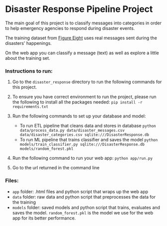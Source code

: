 # Disaster Response Pipeline Project

The main goal of this project is to classify messages into categories in order to help emergency agencies to respond during disaster events. 

The training dataset from [Figure Eight](https://appen.com/) uses real messages sent during the disasters' happenings. 

On the web app you can classify a message (text) as well as explore a little about the training set.

### Instructions to run:
1. Go to the `disaster_response` directory to run the following commands for this project.

2. To ensure you have correct environment to run the project, please run the following to install all the packages needed: 
    `pip install -r requirements.txt`

2. Run the following commands to set up your database and model:

    - To run ETL pipeline that cleans data and stores in database
        `python data/process_data.py data/disaster_messages.csv data/disaster_categories.csv sqlite:///DisasterResponse.db`
    - To run ML pipeline that trains classifier and saves the model
        `python models/train_classifier.py sqlite:///DisasterResponse.db models/random_forest.pkl`

3. Run the following command to run your web app:
    `python app/run.py`

4. Go to the url returned in the command line

### Files:

- `app` folder: .html files and python script that wraps up the web app
- `data` folder: raw data and python script that preprocesses the data for the training
- `models` folder: saved models and python script that trains, evaluates and saves the model. `random_forest.pkl` is the model we use for the web app for its better performance. 
